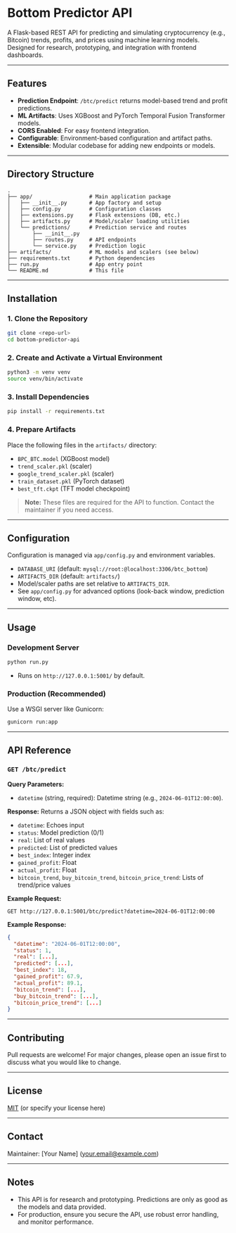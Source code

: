 # Bottom Predictor API

A Flask-based REST API for predicting and simulating cryptocurrency (e.g., Bitcoin) trends, profits, and prices using machine learning models. Designed for research, prototyping, and integration with frontend dashboards.

---

## Features
- **Prediction Endpoint**: `/btc/predict` returns model-based trend and profit predictions.
- **ML Artifacts**: Uses XGBoost and PyTorch Temporal Fusion Transformer models.
- **CORS Enabled**: For easy frontend integration.
- **Configurable**: Environment-based configuration and artifact paths.
- **Extensible**: Modular codebase for adding new endpoints or models.

---

## Directory Structure
```
.
├── app/                  # Main application package
│   ├── __init__.py       # App factory and setup
│   ├── config.py         # Configuration classes
│   ├── extensions.py     # Flask extensions (DB, etc.)
│   ├── artifacts.py      # Model/scaler loading utilities
│   └── predictions/      # Prediction service and routes
│       ├── __init__.py
│       ├── routes.py     # API endpoints
│       └── service.py    # Prediction logic
├── artifacts/            # ML models and scalers (see below)
├── requirements.txt      # Python dependencies
├── run.py                # App entry point
└── README.md             # This file
```

---

## Installation
### 1. Clone the Repository
```bash
git clone <repo-url>
cd bottom-predictor-api
```

### 2. Create and Activate a Virtual Environment
```bash
python3 -m venv venv
source venv/bin/activate
```

### 3. Install Dependencies
```bash
pip install -r requirements.txt
```

### 4. Prepare Artifacts
Place the following files in the `artifacts/` directory:
- `BPC_BTC.model` (XGBoost model)
- `trend_scaler.pkl` (scaler)
- `google_trend_scaler.pkl` (scaler)
- `train_dataset.pkl` (PyTorch dataset)
- `best_tft.ckpt` (TFT model checkpoint)

> **Note:** These files are required for the API to function. Contact the maintainer if you need access.

---

## Configuration
Configuration is managed via `app/config.py` and environment variables.

- `DATABASE_URI` (default: `mysql://root:@localhost:3306/btc_bottom`)
- `ARTIFACTS_DIR` (default: `artifacts/`)
- Model/scaler paths are set relative to `ARTIFACTS_DIR`.
- See `app/config.py` for advanced options (look-back window, prediction window, etc).

---

## Usage
### Development Server
```bash
python run.py
```
- Runs on `http://127.0.0.1:5001/` by default.

### Production (Recommended)
Use a WSGI server like Gunicorn:
```bash
gunicorn run:app
```

---

## API Reference
### `GET /btc/predict`
**Query Parameters:**
- `datetime` (string, required): Datetime string (e.g., `2024-06-01T12:00:00`).

**Response:**
Returns a JSON object with fields such as:
- `datetime`: Echoes input
- `status`: Model prediction (0/1)
- `real`: List of real values
- `predicted`: List of predicted values
- `best_index`: Integer index
- `gained_profit`: Float
- `actual_profit`: Float
- `bitcoin_trend`, `buy_bitcoin_trend`, `bitcoin_price_trend`: Lists of trend/price values

**Example Request:**
```
GET http://127.0.0.1:5001/btc/predict?datetime=2024-06-01T12:00:00
```

**Example Response:**
```json
{
  "datetime": "2024-06-01T12:00:00",
  "status": 1,
  "real": [...],
  "predicted": [...],
  "best_index": 18,
  "gained_profit": 67.9,
  "actual_profit": 89.1,
  "bitcoin_trend": [...],
  "buy_bitcoin_trend": [...],
  "bitcoin_price_trend": [...]
}
```

---

## Contributing
Pull requests are welcome! For major changes, please open an issue first to discuss what you would like to change.

---

## License
[MIT](LICENSE) (or specify your license here)

---

## Contact
Maintainer: [Your Name] (<your.email@example.com>)

---

## Notes
- This API is for research and prototyping. Predictions are only as good as the models and data provided.
- For production, ensure you secure the API, use robust error handling, and monitor performance. 